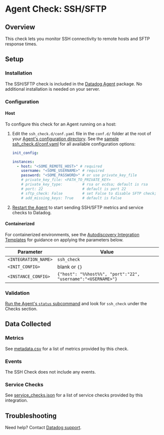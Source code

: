 # Agent Check: SSH/SFTP

## Overview

This check lets you monitor SSH connectivity to remote hosts and SFTP response times.

## Setup

### Installation

The SSH/SFTP check is included in the [Datadog Agent][1] package. No additional installation is needed on your server.

### Configuration

<!-- xxx tabs xxx -->
<!-- xxx tab "Host" xxx -->

#### Host

To configure this check for an Agent running on a host:

1. Edit the `ssh_check.d/conf.yaml` file in the `conf.d/` folder at the root of your [Agent's configuration directory][2]. See the [sample ssh_check.d/conf.yaml][3] for all available configuration options:

   ```yaml
   init_config:

   instances:
     - host: "<SOME_REMOTE_HOST>" # required
       username: "<SOME_USERNAME>" # required
       password: "<SOME_PASSWORD>" # or use private_key_file
       # private_key_file: <PATH_TO_PRIVATE_KEY>
       # private_key_type:         # rsa or ecdsa; default is rsa
       # port: 22                  # default is port 22
       # sftp_check: False         # set False to disable SFTP check; default is True
       # add_missing_keys: True    # default is False
   ```

2. [Restart the Agent][4] to start sending SSH/SFTP metrics and service checks to Datadog.

<!-- xxz tab xxx -->
<!-- xxx tab "Containerized" xxx -->

#### Containerized

For containerized environments, see the [Autodiscovery Integration Templates][5] for guidance on applying the parameters below.

| Parameter            | Value                                                        |
| -------------------- | ------------------------------------------------------------ |
| `<INTEGRATION_NAME>` | `ssh_check`                                                  |
| `<INIT_CONFIG>`      | blank or `{}`                                                |
| `<INSTANCE_CONFIG>`  | `{"host": "%%host%%", "port":"22", "username":"<USERNAME>"}` |

<!-- xxz tab xxx -->
<!-- xxz tabs xxx -->

### Validation

[Run the Agent's `status` subcommand][6] and look for `ssh_check` under the Checks section.

## Data Collected

### Metrics

See [metadata.csv][7] for a list of metrics provided by this check.

### Events

The SSH Check does not include any events.

### Service Checks

See [service_checks.json][8] for a list of service checks provided by this integration.

## Troubleshooting

Need help? Contact [Datadog support][9].


[1]: https://app.khulnasoft.com/account/settings/agent/latest
[2]: https://docs.khulnasoft.com/agent/guide/agent-configuration-files/#agent-configuration-directory
[3]: https://github.com/KhulnaSoft/integrations-core/blob/master/ssh_check/khulnasoft_checks/ssh_check/data/conf.yaml.example
[4]: https://docs.khulnasoft.com/agent/guide/agent-commands/#start-stop-and-restart-the-agent
[5]: https://docs.khulnasoft.com/agent/kubernetes/integrations/
[6]: https://docs.khulnasoft.com/agent/guide/agent-commands/#agent-status-and-information
[7]: https://github.com/KhulnaSoft/integrations-core/blob/master/ssh_check/metadata.csv
[8]: https://github.com/KhulnaSoft/integrations-core/blob/master/ssh_check/assets/service_checks.json
[9]: https://docs.khulnasoft.com/help/
